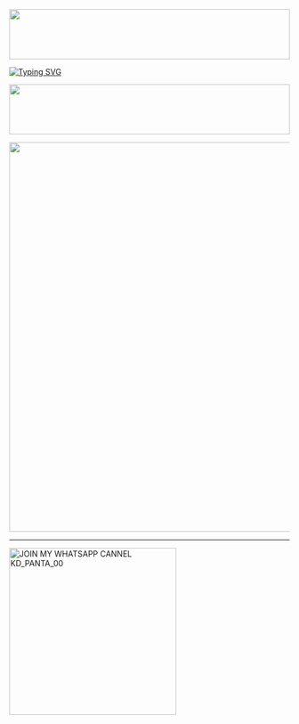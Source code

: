 <img src="https://i.imgur.com/dBaSKWF.gif" height="90" width="100%">
<p align="center">

<a href="https://git.io/typing-svg"><img src="https://readme-typing-svg.demolab.com?font=Fira+Code&size=32&pause=1000&color=FF0000&width=435&lines=%F0%9D%97%9E+%F0%9D%97%97+_+%F0%9D%97%A3+%F0%9D%97%94+%F0%9D%97%A1+%F0%9D%97%A7+%F0%9D%97%94+_+%F0%9D%97%A0+%F0%9D%97%97" alt="Typing SVG" /></a>

<img src="https://i.imgur.com/dBaSKWF.gif" height="90" width="100%">

<p align="center">
    
<a href="https://github.com/KavishkaIroshanb">
    <img src="https://pomf2.lain.la/f/fxhw0z8c.jpg"  width="700px">
</a>
<hr>

<a href="https://whatsapp.com/channel/0029VaxNSDR4SpkEoUszuP3E"><img alt="JOIN MY WHATSAPP CANNEL KD_PANTA_00" width="300"></a>




